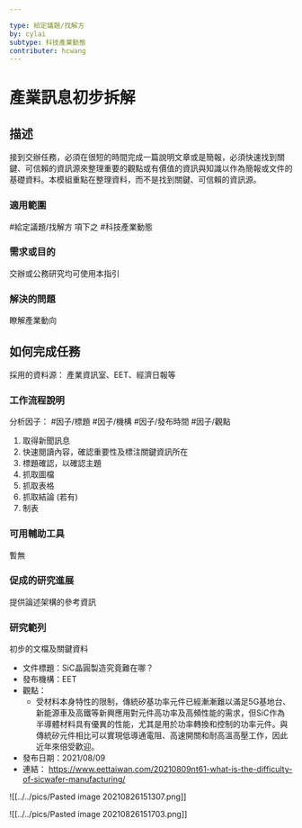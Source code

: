 ```yaml
---

type: 給定議題/找解方
by: cylai
subtype: 科技產業動態
contributer: hcwang
---
```


# 產業訊息初步拆解


## 描述
接到交辦任務，必須在很短的時間完成一篇說明文章或是簡報，必須快速找到關鍵、可信賴的資訊源來整理重要的觀點或有價值的資訊與知識以作為簡報或文件的基礎資料。本模組重點在整理資料，而不是找到關鍵、可信賴的資訊源。

### 適用範圍
#給定議題/找解方  項下之 #科技產業動態

### 需求或目的
交辦或公務研究均可使用本指引

### 解決的問題
瞭解產業動向

## 如何完成任務
採用的資料源： 產業資訊室、EET、經濟日報等

### 工作流程說明
分析因子： #因子/標題 #因子/機構 #因子/發布時間  #因子/觀點

1. 取得新聞訊息
2. 快速閱讀內容，確認重要性及標注關鍵資訊所在
3. 標題確認，以確認主題
4. 抓取圖檔
5. 抓取表格
6. 抓取結論 (若有)
7. 制表


### 可用輔助工具
暫無

### 促成的研究進展
提供論述架構的參考資訊

### 研究範列
初步的文檔及關鍵資料

- 文件標題：SiC晶圓製造究竟難在哪？
- 發布機構：EET
- 觀點：
	- 受材料本身特性的限制，傳統矽基功率元件已經漸漸難以滿足5G基地台、新能源車及高鐵等新興應用對元件高功率及高頻性能的需求，但SiC作為半導體材料具有優異的性能，尤其是用於功率轉換和控制的功率元件。與傳統矽元件相比可以實現低導通電阻、高速開關和耐高溫高壓工作，因此近年來倍受歡迎。
- 發布日期：2021/08/09
- 連結： https://www.eettaiwan.com/20210809nt61-what-is-the-difficulty-of-sicwafer-manufacturing/
  
![[../../pics/Pasted image 20210826151307.png]]

![[../../pics/Pasted image 20210826151703.png]]
